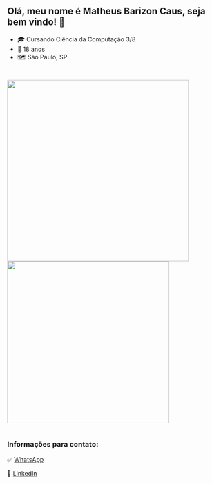 ## Olá, meu nome é Matheus Barizon Caus, seja bem vindo! 👀

  - 🎓 Cursando Ciência da Computação 3/8
  - 🥳 18 anos
  - 🗺 São Paulo, SP

#

<a href="https://github.com/MBCaus">
  <img width="420px" align="center" src="https://github-readme-stats.vercel.app/api?username=MBCaus&show_icons=true&theme=dark" />
  <img width="375px" align="center" src="https://github-readme-stats.vercel.app/api/top-langs/?username=MBCaus&layout=compact&theme=dark" />
</a>

#

### Informações para contato:

✅ [WhatsApp](https://wa.me/5511920035343)

💼 [LinkedIn](https://www.linkedin.com/in/matheus-barizon-caus-7237a8258/)
